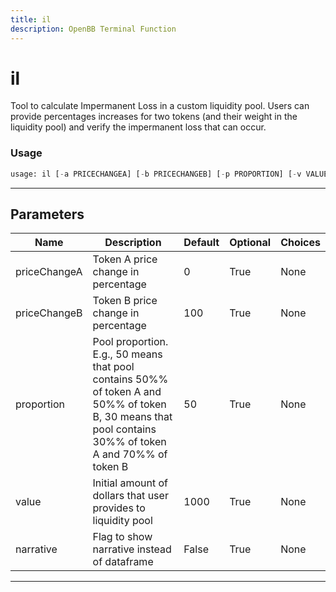 ```yaml
---
title: il
description: OpenBB Terminal Function
---
```


# il

Tool to calculate Impermanent Loss in a custom liquidity pool. Users can provide percentages increases for two tokens (and their weight in the liquidity pool) and verify the impermanent loss that can occur.

### Usage

```python
usage: il [-a PRICECHANGEA] [-b PRICECHANGEB] [-p PROPORTION] [-v VALUE] [-n]
```

---

## Parameters

| Name | Description | Default | Optional | Choices |
| ---- | ----------- | ------- | -------- | ------- |
| priceChangeA | Token A price change in percentage | 0 | True | None |
| priceChangeB | Token B price change in percentage | 100 | True | None |
| proportion | Pool proportion. E.g., 50 means that pool contains 50%% of token A and 50%% of token B, 30 means that pool contains 30%% of token A and 70%% of token B | 50 | True | None |
| value | Initial amount of dollars that user provides to liquidity pool | 1000 | True | None |
| narrative | Flag to show narrative instead of dataframe | False | True | None |
---

